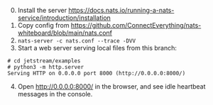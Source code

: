 0. Install the server <https://docs.nats.io/running-a-nats-service/introduction/installation>
1. Copy config from <https://github.com/ConnectEverything/nats-whiteboard/blob/main/nats.conf>
2. `nats-server -c nats.conf --trace -DVV`
3. Start a web server serving local files from this branch:

```
# cd jetstream/examples
# python3 -m http.server 
Serving HTTP on 0.0.0.0 port 8000 (http://0.0.0.0:8000/) 
```

4. Open <http://0.0.0.0:8000/> in the browser, and see idle heartbeat messages in the console.

